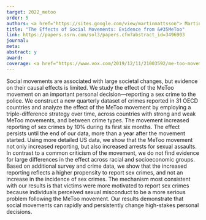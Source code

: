 ```yaml
---
target: 2022_metoo
order: 5
authors: <a href="https://sites.google.com/view/martinmattsson"> Martin Mattsson </a>
title: "The Effects of Social Movements: Evidence from &#35MeToo"
link: https://papers.ssrn.com/sol3/papers.cfm?abstract_id=3496903
journal:
meta:
abstract: y
award: 
coverage: <a href="https://www.vox.com/2019/12/11/21003592/me-too-movement-sexual-assault-crimes-reporting" target="_blank"><em>Vox</em></a>, <a  href="https://www.pbs.org/newshour/nation/from-tech-to-society-how-weve-changed-in-a-decade" target="_blank"><em>PBS</em></a></span>, <a  href="https://news.bloomberglaw.com/daily-labor-report/what-harvey-weinsteins-guilty-verdict-means-for-metoo-movement?utm_source=rss&utm_medium=DLNW&utm_campaign=00000170-792b-dd9a-a7fd-7f6f5a480000" target="_blank"><em>Bloomberg</em></a>, <a  href="https://www.straitstimes.com/opinion/metoo-shows-power-of-social-movements" target="_blank"><em>The Straight Times Op Ed</em></a>, <a  href="https://www.dn.se/kultur-noje/sa-foll-harvey-weinstein-metoos-huvudanklagade/" target="_blank"><em>Dagens Nyheter</em></a> (Swedish), <a  href="https://politiken.dk/kultur/art7559796/Mange-m%C3%A6nd-har-opdaget-at-de-opf%C3%B8rte-sig-gr%C3%A6nseoverskridende-uden-at-v%C3%A6re-klar-over-det" target="_blank"><em>Politiken</em></a> (Danish)
---
```

Social movements are associated with large societal changes, but evidence on their causal effects is limited. We study the effect of the MeToo movement on an important personal decision—reporting a sex crime to the police. We construct a new quarterly dataset of crimes reported in 31 OECD countries and analyze the effect of the MeToo movement by employing a triple-difference strategy over time, across countries with strong and weak MeToo movements, and between crime types. The movement increased reporting of sex crimes by 10% during its first six months. The effect persists until the end of our data, more than a year after the movement started. Using more detailed US data, we show that the MeToo movement not only increased reporting, but also increased arrests for sexual assaults. In contrast to a common criticism of the movement, we do not find evidence for large differences in the effect across racial and socioeconomic groups. Based on additional survey and crime data, we show that the increased reporting reflects a higher propensity to report sex crimes, and not an increase in the incidence of sex crimes. The mechanism most consistent with our results is that victims were more motivated to report sex crimes because individuals perceived sexual misconduct to be a more serious problem following the MeToo movement. Our results demonstrate that social movements can rapidly and persistently change high-stakes personal decisions. 
